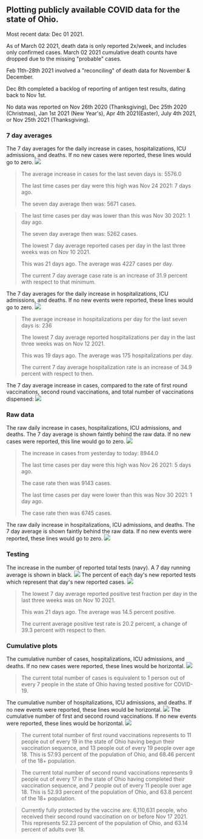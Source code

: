 ## Plotting publicly available COVID data for the state of Ohio. 

Most recent data: Dec 01 2021. 

As of March 02 2021, death data is only reported 2x/week, and includes only confirmed cases. March 02 2021 cumulative death counts have dropped due to the missing "probable" cases.

Feb 11th-28th 2021 involved a "reconciling" of death data for November & December.

Dec 8th completed a backlog of reporting of antigen test results, dating back to Nov 1st.

No data was reported on Nov 26th 2020 (Thanksgiving), Dec 25th 2020 (Christmas), Jan 1st 2021 (New Year's), Apr 4th 2021(Easter), July 4th 2021, or Nov 25th 2021 (Thanksgiving).
### 7 day averages
The 7 day averages for the daily increase in cases, hospitalizations, ICU admissions, and deaths. If no new cases were reported, these lines would go to zero.
![](7dayaverage_cases.png)

>The average increase in cases for the last seven days is: 5576.0
>
>The last time cases per day were this high was Nov 24 2021: 7 days ago.
>
>The seven day average then was: 5671 cases.

>
>The last time cases per day was lower than this was Nov 30 2021: 1 day ago.
>
>The seven day average then was: 5262 cases.
>
>The lowest 7 day average reported cases per day in the last three weeks was on Nov 10 2021.
>
>This was 21 days ago. The average was 4227 cases per day.
>
>The current 7 day average case rate is an increase of 31.9 percent with respect to that minimum.

The 7 day averages for the daily increase in hospitalizations, ICU admissions, and deaths. If no new events were reported, these lines would go to zero.
![](7dayaverage_hospital.png)

>The average increase in hospitalizations per day for the last seven days is: 236
>
>The lowest 7 day average reported hospitalizations per day in the last three weeks was on Nov 12 2021.
>
>This was 19 days ago. The average was 175 hospitalizations per day.
>
>The current 7 day average hospitalization rate is an increase of 34.9 percent with respect to then.

The 7 day average increase in cases, compared to the rate of first round vaccinations, second round vaccinations, and total number of vaccinations dispensed:
![](DailyVaccinationsCases.png)

### Raw data
The raw daily increase in cases, hospitalizations, ICU admissions, and deaths. The 7 day average is shown faintly behind the raw data. If no new cases were reported, this line would go to zero.
![](DailyCases.png)

>The increase in cases from yesterday to today: 8944.0 
>
>The last time cases per day were this high was Nov 26 2021: 5 days ago. 
>
>The case rate then was 9143 cases.
>
>The last time cases per day were lower than this was Nov 30 2021: 1 day ago. 
>
>The case rate then was 6745 cases.

The raw daily increase in hospitalizations, ICU admissions, and deaths. The 7 day average is shown faintly behind the raw data. If no new events were reported, these lines would go to zero.
![](DailyHospitalizations.png)

### Testing

The increase in the number of reported total tests (navy). A 7 day running average is shown in black.
![](DailyTests.png)
The percent of each day's new reported tests which represent that day's new reported cases.
![](percentpositive_tests.png)

>The lowest 7 day average reported positive test fraction per day in the last three weeks was on Nov 10 2021.
>
>This was 21 days ago. The average was 14.5 percent positive. 
>
>The current average positive test rate is 20.2 percent, a change of 39.3 percent with respect to then. 

### Cumulative plots
The cumulative number of cases, hospitalizations, ICU admissions, and deaths. If no new cases were reported, these lines would be horizontal.
![](Cases.png)

>The current total number of cases is equivalent to 1 person out of every 7 people in the state of Ohio having tested positive for COVID-19.

The cumulative number of hospitalizations, ICU admissions, and deaths. If no new events were reported, these lines would be horizontal.
![](Hospitalizations.png)
The cumulative number of first and second round vaccinations. If no new events were reported, these lines would be horizontal.
![](Vaccinations.png)

>The current total number of first round vaccinations represents to 11 people out of every 19 in the state of Ohio having begun their vaccination sequence, and 13 people out of every 19 people over age 18.
 >This is 57.93 percent of the population of Ohio, and 68.46 percent of the 18+ population.

>The current total number of second round vaccinations represents 9 people out of every 17 in the state of Ohio having completed their vaccination sequence, and 7 people out of every 11 people over age 18. 
>This is 52.93 percent of the population of Ohio, and 63.8 percent of the 18+ population.

>Currently fully protected by the vaccine are: 6,110,631 people, who received their second round vaccination on or before Nov 17 2021.
>This represents 52.23 percent of the population of Ohio, and 63.14 percent of adults over 18.

